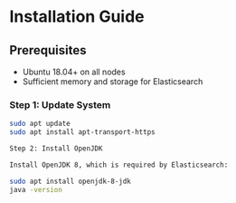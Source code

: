 # Installation Guide

## Prerequisites
- Ubuntu 18.04+ on all nodes
- Sufficient memory and storage for Elasticsearch

### Step 1: Update System
```bash
sudo apt update
sudo apt install apt-transport-https

Step 2: Install OpenJDK

Install OpenJDK 8, which is required by Elasticsearch:

sudo apt install openjdk-8-jdk
java -version

